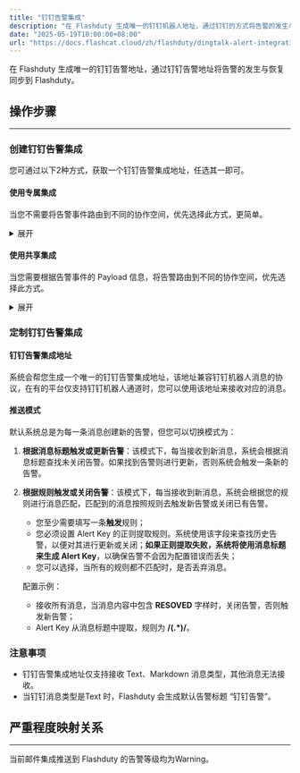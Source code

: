 ```yaml
---
title: "钉钉告警集成"
description: "在 Flashduty 生成唯一的钉钉机器人地址，通过钉钉的方式将告警的发生与恢复同步到 Flashduty"
date: "2025-05-19T10:00:00+08:00"
url: "https://docs.flashcat.cloud/zh/flashduty/dingtalk-alert-integration-guide"
---
```


在 Flashduty 生成唯一的钉钉告警地址，通过钉钉告警地址将告警的发生与恢复同步到 Flashduty。

<div class="hide">

## 操作步骤
---

### 创建钉钉告警集成

您可通过以下2种方式，获取一个钉钉告警集成地址，任选其一即可。

#### 使用专属集成

当您不需要将告警事件路由到不同的协作空间，优先选择此方式，更简单。

<details>
  <summary>展开</summary>
  
  1. 进入 Flashduty 控制台，选择 **协作空间**，进入某个空间的详情页面
  2. 选择 **集成数据** tab，点击 **添加一个集成**，进入添加集成页面
  3. 选择 **钉钉告警** 集成，点击 **保存**，生成卡片。
  4. 点击生成的卡片，可以查看到 **钉钉告警集成地址**，复制备用，完成。
    
</details>

#### 使用共享集成

当您需要根据告警事件的 Payload 信息，将告警路由到不同的协作空间，优先选择此方式。

<details>
  <summary>展开</summary>
  
  1. 进入 Flashduty 控制台，选择 **集成中心=>告警事件**，进入集成选择页面。
  2. 选择 **钉钉告警** 集成：
        - **集成名称**：为当前集成定义一个名称。
        - **消息类型**：选择钉钉告警消息类型，目前仅支持 Text、Markdown。
        - **推送模式**：选择钉钉告警在何种情况下触发或恢复告警。
  3. 复制当前页面的 **钉钉告警集成地址** 备用。
  4. 配置默认路由，并选择对应的协作空间（集成创建后可以前往 `路由` 进行更多路由规则的配置）。
  5. 完成。
    
</details>
</div>

### 定制钉钉告警集成

#### 钉钉告警集成地址

系统会帮您生成一个唯一的钉钉告警集成地址，该地址兼容钉钉机器人消息的协议，在有的平台仅支持钉钉机器人通道时，您可以使用该地址来接收对应的消息。

#### 推送模式

默认系统总是为每一条消息创建新的告警，但您可以切换模式为：

1. **根据消息标题触发或更新告警**：该模式下，每当接收到新消息，系统会根据消息标题查找未关闭告警。如果找到告警则进行更新，否则系统会触发一条新的告警。
2. **根据规则触发或关闭告警**：该模式下，每当接收到新消息，系统会根据您的规则进行消息匹配，匹配到的消息按照规则去触发新告警或关闭已有告警。

   - 您至少需要填写一条**触发**规则；
   - 您必须设置 Alert Key 的正则提取规则。系统使用该字段来查找历史告警，以便对其进行更新或关闭；**如果正则提取失败，系统将使用消息标题来生成 Alert Key**，以确保告警不会因为配置错误而丢失；
   - 您可以选择，当所有的规则都不匹配时，是否丢弃消息。

   配置示例：

   - 接收所有消息，当消息内容中包含 **RESOVED** 字样时，关闭告警，否则触发新告警；
   - Alert Key 从消息标题中提取，规则为 **/(.\*)/**。


### 注意事项
- 钉钉告警集成地址仅支持接收 Text、Markdown 消息类型，其他消息无法接收。
- 当钉钉消息类型是Text 时，Flashduty 会生成默认告警标题 “钉钉告警”。

## 严重程度映射关系
---

当前邮件集成推送到 Flashduty 的告警等级均为Warning。

